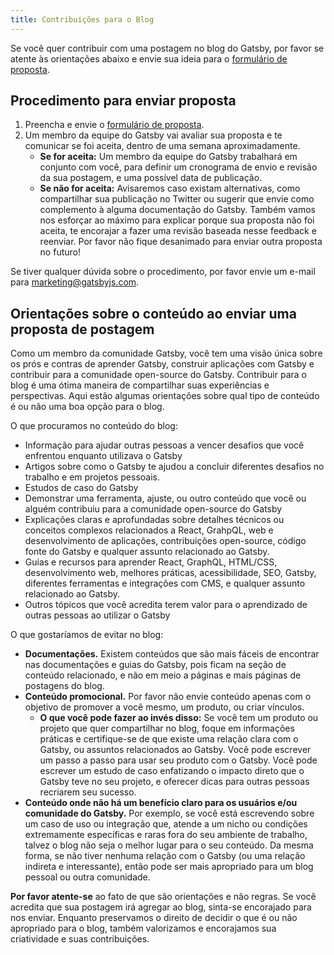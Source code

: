 ```yaml
---
title: Contribuições para o Blog
---
```


Se você quer contribuir com uma postagem no blog do Gatsby, por favor se atente às orientações abaixo e envie sua ideia para o [formulário de proposta](https://airtable.com/shr3449954866i3iF).

## Procedimento para enviar proposta

1. Preencha e envie o [formulário de proposta](https://airtable.com/shr3449954866i3iF).
2. Um membro da equipe do Gatsby vai avaliar sua proposta e te comunicar se foi aceita, dentro de uma semana aproximadamente.
   - **Se for aceita:** Um membro da equipe do Gatsby trabalhará em conjunto com você, para definir um cronograma de envio e revisão da sua postagem, e uma possível data de publicação.
   - **Se não for aceita:** Avisaremos caso existam alternativas, como compartilhar sua publicação no Twitter ou sugerir que envie como complemento à alguma documentação do Gatsby. Também vamos nos esforçar ao máximo para explicar porque sua proposta não foi aceita, te encorajar a fazer uma revisão baseada nesse feedback e reenviar. Por favor não fique desanimado para enviar outra proposta no futuro!

Se tiver qualquer dúvida sobre o procedimento, por favor envie um e-mail para
[marketing@gatsbyjs.com](mailto:marketing@gatsbyjs.com).

## Orientações sobre o conteúdo ao enviar uma proposta de postagem

Como um membro da comunidade Gatsby, você tem uma visão única sobre os prós e contras de aprender Gatsby, construir aplicações com Gatsby e contribuir para a comunidade open-source do Gatsby. Contribuir para o blog é uma ótima maneira de compartilhar suas experiências e perspectivas. Aqui estão algumas orientações sobre qual tipo de conteúdo é ou não uma boa opção para o blog. 

O que procuramos no conteúdo do blog:

- Informação para ajudar outras pessoas a vencer desafios que você enfrentou enquanto utilizava o Gatsby 
- Artigos sobre como o Gatsby te ajudou a concluir diferentes desafios no trabalho e em projetos pessoais.
- Estudos de caso do Gatsby
- Demonstrar uma ferramenta, ajuste, ou outro conteúdo que você ou alguém contribuiu para a comunidade open-source do Gatsby
- Explicações claras e aprofundadas sobre detalhes técnicos ou conceitos complexos relacionados a React, GrahpQL, web e desenvolvimento de aplicações, contribuições open-source, código fonte do Gatsby e qualquer assunto relacionado ao Gatsby.
- Guias e recursos para aprender React, GraphQL, HTML/CSS, desenvolvimento web, melhores práticas, acessibilidade, SEO, Gatsby, diferentes ferramentas e integrações com CMS, e qualquer assunto relacionado ao Gatsby.
- Outros tópicos que você acredita terem valor para o aprendizado de outras pessoas ao utilizar o Gatsby

O que gostaríamos de evitar no blog:

- **Documentações.** Existem conteúdos que são mais fáceis de encontrar nas documentações e guias do Gatsby, pois ficam na seção de conteúdo relacionado, e não em meio a páginas e mais páginas de postagens do blog.
- **Conteúdo promocional.** Por favor não envie conteúdo apenas com o objetivo de promover a você mesmo, um produto, ou criar vínculos.
  - **O que você pode fazer ao invés disso:** Se você tem um produto ou projeto que quer compartilhar no blog, foque em informações práticas e certifique-se de que existe uma relação clara com o Gatsby, ou assuntos relacionados ao Gatsby. Você pode escrever um passo a passo para usar seu produto com o Gatsby. Você pode escrever um estudo de caso enfatizando o impacto direto que o Gatsby teve no seu projeto, e oferecer dicas para outras pessoas recriarem seu sucesso. 
- **Conteúdo onde não há um benefício claro para os usuários e/ou comunidade do Gatsby.** Por exemplo, se você está escrevendo sobre um caso de uso ou integração que, atende a um nicho ou condições extremamente específicas e raras fora do seu ambiente de trabalho, talvez o blog não seja o melhor lugar para o seu conteúdo. Da mesma forma, se não tiver nenhuma relação com o Gatsby (ou uma relação indireta e interessante), então pode ser mais apropriado para um blog pessoal ou outra comunidade.

**Por favor atente-se** ao fato de que são orientações e não regras. Se você acredita que sua postagem irá agregar ao blog, sinta-se encorajado para nos enviar. Enquanto preservamos o direito de decidir o que é ou não apropriado para o blog, também valorizamos e encorajamos sua criatividade e suas contribuições.
